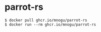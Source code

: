 # parrot-rs

```
$ docker pull ghcr.io/mnogu/parrot-rs
$ docker run --rm ghcr.io/mnogu/parrot-rs
```
